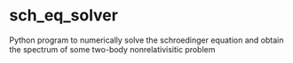 # sch_eq_solver
Python program to numerically solve the schroedinger equation and obtain the spectrum of some two-body nonrelativisitic problem
